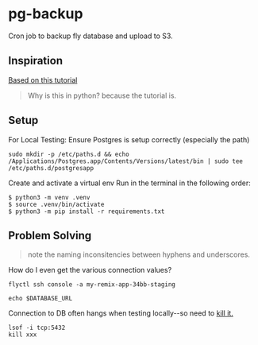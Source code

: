 # pg-backup

Cron job to backup fly database and upload to S3.

## Inspiration

[Based on this tutorial](https://www.advantch.com/blog/automate-postgres-database-backups-on-fly-dot-io/)

> Why is this in python? because the tutorial is.

## Setup

For Local Testing:
Ensure Postgres is setup correctly (especially the path)

```
sudo mkdir -p /etc/paths.d && echo /Applications/Postgres.app/Contents/Versions/latest/bin | sudo tee /etc/paths.d/postgresapp
```

Create and activate a virtual env
Run in the terminal in the following order:

```
$ python3 -m venv .venv
$ source .venv/bin/activate
$ python3 -m pip install -r requirements.txt
```

## Problem Solving

> note the naming inconsitencies between hyphens and underscores.

How do I even get the various connection values?

```
flyctl ssh console -a my-remix-app-34bb-staging
```

```
echo $DATABASE_URL
```

Connection to DB often hangs when testing locally--so need to [kill it.](https://stackoverflow.com/questions/20091433/cant-find-out-where-does-a-node-js-app-running-and-cant-kill-it)

```
lsof -i tcp:5432
kill xxx
```
